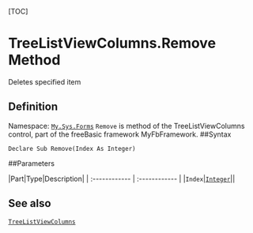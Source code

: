 [TOC]
# TreeListViewColumns.Remove Method
Deletes specified item
## Definition
Namespace: [`My.Sys.Forms`](My.Sys.Forms.md)
`Remove` is method of the TreeListViewColumns control, part of the freeBasic framework MyFbFramework.
##Syntax
```freeBasic
Declare Sub Remove(Index As Integer)
```

##Parameters

|Part|Type|Description|
| :------------ | :------------ |
|`Index`|[`Integer`]("https://www.freebasic.net/wiki/KeyPgInteger")||
## See also
[`TreeListViewColumns`](TreeListViewColumns.md)
